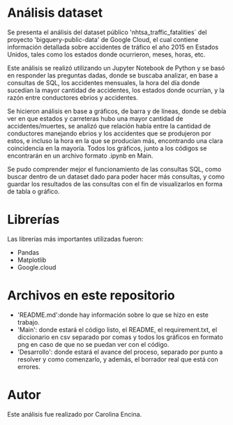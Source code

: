 # Análisis dataset
Se presenta el análisis del dataset público 'nhtsa_traffic_fatalities` del proyecto 'bigquery-public-data' de Google Cloud, el cual contiene información detallada sobre accidentes de tráfico el año 2015 en Estados Unidos, tales como los estados donde ocurrieron, meses, horas, etc.

Este análisis se realizó utilizando un Jupyter Notebook de Python y se basó en responder las preguntas dadas, donde se buscaba analizar, en base a consultas de SQL, los accidentes mensuales, la hora del día donde sucedían la mayor cantidad de accidentes, los estados donde ocurrían, y la razón entre conductores ebrios y accidentes.

Se hicieron análisis en base a gráficos, de barra y de líneas, donde se debía ver en que estados y carreteras hubo una mayor cantidad de accidentes/muertes, se analizó que relación había entre la cantidad de conductores manejando ebrios y los accidentes que se produjeron por estos, e incluso la hora en la que se producían más, encontrando una clara coincidencia en la mayoría.
Todos los gráficos, junto a los códigos se encontrarán en un archivo formato .ipynb en Main.

Se pudo comprender mejor el funcionamiento de las consultas SQL, como buscar dentro de un dataset dado para poder hacer más consultas, y como guardar los resultados de las consultas con el fin de visualizarlos en forma de tabla o gráfico.

# Librerías
Las librerías más importantes utilizadas fueron:
* Pandas
* Matplotlib
* Google.cloud

# Archivos en este repositorio
* 'README.md':donde hay información sobre lo que se hizo en este trabajo.
* 'Main': donde estará el código listo, el README, el requirement.txt, el diccionario en csv separado por comas y todos los gráficos en formato png en caso de que no se puedan ver con el código.
* 'Desarrollo': donde estará el avance del proceso, separado por punto a resolver y como comenzarlo, y además, el borrador real que está con errores.

# Autor
Este análisis fue realizado por Carolina Encina.
